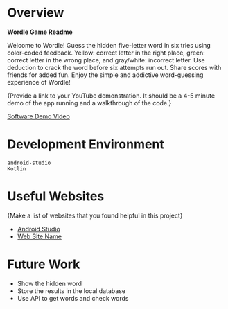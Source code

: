 # Overview

**Wordle Game Readme**

Welcome to Wordle! Guess the hidden five-letter word in six tries using color-coded feedback. Yellow: correct letter in the right place, green: correct letter in the wrong place, and gray/white: incorrect letter. Use deduction to crack the word before six attempts run out. Share scores with friends for added fun. Enjoy the simple and addictive word-guessing experience of Wordle!

{Provide a link to your YouTube demonstration. It should be a 4-5 minute demo of the app running and a walkthrough of the code.}

[Software Demo Video](https://youtu.be/rz4cEwzT0j8)

# Development Environment

    android-studio
    Kotlin

# Useful Websites

{Make a list of websites that you found helpful in this project}

- [Android Studio](https://developer.android.com/studio)
- [Web Site Name](https://kotlinlang.org/)

# Future Work

- Show the hidden word
- Store the results in the local database
- Use API to get words and check words
